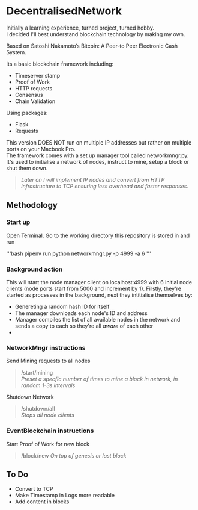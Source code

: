 # DecentralisedNetwork

Initially a learning experience, turned project, turned hobby.  
I decided I'll best understand blockchain technology by making my own.

Based on Satoshi Nakamoto’s Bitcoin: A Peer-to Peer Electronic Cash System.

Its a basic blockchain framework including:

+ Timeserver stamp
+ Proof of Work
+ HTTP requests
+ Consensus
+ Chain Validation

Using packages:

+ Flask 
+ Requests

This version DOES NOT run on multiple IP addresses but rather on multiple ports on your Macbook Pro.  
The framework comes with a set up manager tool called networkmngr.py. It's used to initialise a network of nodes, instruct to mine, setup a block or shut them down.

> _Later on I will implement IP nodes and convert from HTTP infrastructure to TCP ensuring less overhead and faster responses._

## Methodology

### Start up
Open Terminal. Go to the working directory this repository is stored in and run

'''bash
pipenv run python networkmngr.py -p 4999 -a 6
'''

### Background action
This will start the node manager client on localhost:4999 with 6 initial node clients (node ports start from 5000 and increment by 1). Firstly, they're started as processes in the background, next they intitialise themselves by:	
+ Genereting a random hash ID for itself
+ The manager downloads each node's ID and address 	
+ Manager compiles the list of all available nodes in the network and sends a copy to each so they're all _aware_ of each other
+ 

### NetworkMngr instructions

Send Mining requests to all nodes
> /start/mining 	
_Preset a specfic number of times to mine a block in network, in random 1-3s intervals_

Shutdown Network 
> /shutdown/all 	
_Stops all node clients_


### EventBlockchain instructions

Start Proof of Work for new block
> /block/new 
_On top of genesis or last block_

## To Do

+ Convert to TCP
+ Make Timestamp in Logs more readable
+ Add content in blocks
